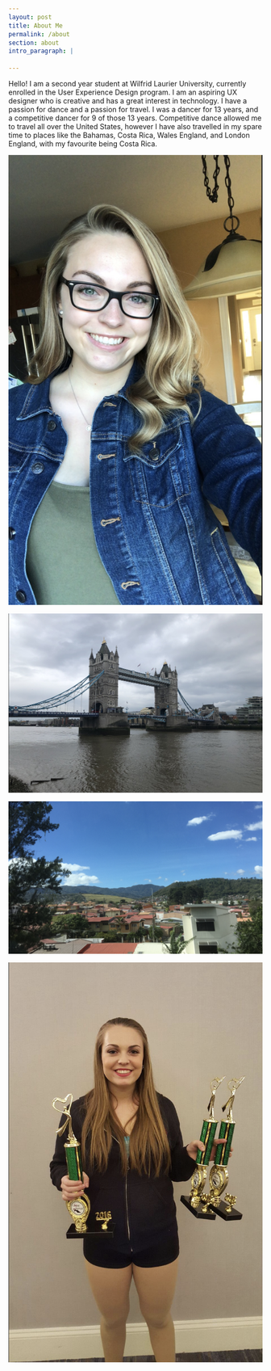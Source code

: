 ```yaml
---
layout: post
title: About Me
permalink: /about
section: about
intro_paragraph: |
  
---
```

Hello! I am a second year student at Wilfrid Laurier University, currently enrolled in the User Experience Design program. I am an aspiring UX designer who is creative and has a great interest in technology. I have a passion for dance and a passion for travel. I was a dancer for 13 years, and a competitive dancer for 9 of those 13 years. Competitive dance allowed me to travel all over the United States, however I have also travelled in my spare time to places like the Bahamas, Costa Rica, Wales England, and London England, with my favourite being Costa Rica.

![Netlify CMS Screenshot](/assets/img/uploads/me.jpeg)

![Netlify CMS Screenshot](/assets/img/uploads/tb.jpeg)

![Netlify CMS Screenshot](/assets/img/uploads/costarica.jpeg)

![Netlify CMS Screenshot](/assets/img/uploads/dance.jpeg)
